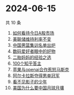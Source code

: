 # 2024-06-15

共 10 条

<!-- BEGIN ZHIHUSEARCH -->
<!-- 最后更新时间 Sat Jun 15 2024 02:11:13 GMT+0800 (China Standard Time) -->
1. [如何看待今日A股市场](https://www.zhihu.com/search?q=如何看待今日A股市场)
1. [美联储维持利率不变](https://www.zhihu.com/search?q=美联储维持利率不变)
1. [中国男篮集训名单出炉](https://www.zhihu.com/search?q=中国男篮集训名单出炉)
1. [数码爱好者眼中的好物](https://www.zhihu.com/search?q=数码爱好者眼中的好物)
1. [二胎妈妈的经验之选](https://www.zhihu.com/search?q=二胎妈妈的经验之选)
1. [100个知乎答主](https://www.zhihu.com/search?q=100个知乎答主)
1. [苹果与openai合作惹怒马斯克](https://www.zhihu.com/search?q=苹果与openai合作惹怒马斯克)
1. [阿尔卡拉斯夺得男单冠军](https://www.zhihu.com/search?q=阿尔卡拉斯夺得男单冠军)
1. [看不见影子的少年](https://www.zhihu.com/search?q=看不见影子的少年)
1. [美国为什么要中国月球月壤](https://www.zhihu.com/search?q=美国为什么要中国月球月壤)
<!-- END ZHIHUSEARCH -->
